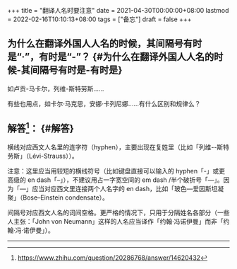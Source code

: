 +++
title = "翻译人名时要注意"
date = 2021-04-30T00:00:00+08:00
lastmod = 2022-02-16T10:10:13+08:00
tags = ["备忘"]
draft = false
+++

## 为什么在翻译外国人人名的时候，其间隔号有时是“·”，有时是“-”？ {#为什么在翻译外国人人名的时候-其间隔号有时是-有时是}

如卢贡-马卡尔，列维-斯特劳斯......

有些也用点，如卡尔·马克思，安娜·卡列尼娜......有什么区别和规律么？


## 解答[^fn:1]： {#解答}

横线对应西文人名里的连字符（hyphen），主要出现在复姓里（比如「列维--斯特劳斯」（Lévi-Strauss））。

注意：这里应当用较短的横线符号（比如键盘直接可以输入的 hyphen「-」或更高级的 en dash「–」），不建议用占一字宽空间的 em dash /半个破折号「—」。因为「—」应当对应西文里连接两个人名字的 en dash，比如「玻色—爱因斯坦凝聚」（Bose–Einstein condensate）。

间隔号对应西文人名的词间空格。更严格的情况下，只用于分隔姓名各部分（一些人主张：「John von Neumann」这样的人名应当译作「约翰·冯诺伊曼」而非「约翰·冯·诺伊曼」）。

---

[^fn:1]: <https://www.zhihu.com/question/20286768/answer/14620432>